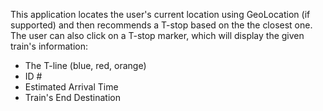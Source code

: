 This application locates the user's current location using GeoLocation (if supported) and then recommends a T-stop based on the the closest one. The user can also click on a T-stop marker, which will display the given train's information: 	
- The T-line (blue, red, orange) 
- ID # 
- Estimated Arrival Time 
- Train's End Destination	
